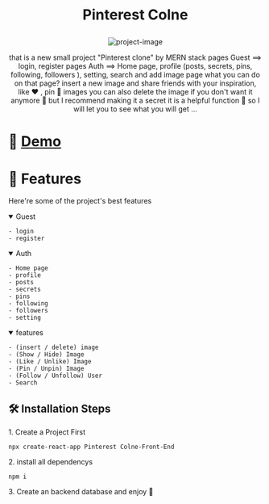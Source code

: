 # <p align="center" id="title">Pinterest Colne</p>

<p align="center"><img src="https://github.com/AhmedDoban/Pinterest-Colne/assets/73547094/e56a412a-05c0-46a5-8101-7f61c8768f20" alt="project-image"></p>

<p id="description" align="center">that is a new small project "Pinterest clone" by MERN stack 
pages Guest ==> login, register
pages Auth ==> Home page, profile (posts, secrets, pins, following, followers ), setting, search and add image page 
what you can do on that page? 
insert a new image and share friends with your inspiration, like ❤️ , pin 📌 images you can also delete the image if you don't want it anymore 🤔 but I recommend making it a secret it is a helpful function 🤩 so I will let you to see what you will get ...  </p>

# 🚀 <a href="https://pinterest-colne-git-main-ahmeddoban.vercel.app/" > Demo </a>

# 🧐 Features

Here're some of the project's best features

<details open >
<summary>Guest</summary>

    - login
    - register

</details >

<details open>
<summary open>Auth</summary>

    - Home page
    - profile
    - posts
    - secrets
    - pins
    - following
    - followers
    - setting

</details >

<details open>
<summary>features</summary>

    - (insert / delete) image
    - (Show / Hide) Image
    - (Like / Unlike) Image
    - (Pin / Unpin) Image
    - (Follow / Unfollow) User
    - Search

</details >

<h2>🛠️ Installation Steps</h2>

<p>1. Create a Project First</p>

```
npx create-react-app Pinterest Colne-Front-End
```

<p>2. install all dependencys</p>

```
npm i
```
<p>3. Create an backend database and enjoy 🤩</p>

